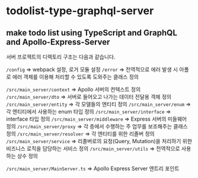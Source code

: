 # todolist-type-graphql-server
## make todo list using TypeScript and GraphQL and Apollo-Express-Server

서버 프로젝트의 디렉토리 구조는 다음과 같습니다.

`/config`                         => webpack 설정, 로거 모듈 설정
`/error`                          => 전역적으로 에러 발생 시 아폴로 에러 객체를 이용해 처리할 수 있도록 도와주는 클래스 정의

`/src/main_server/context`        => Apollo 서버의 컨텍스트 정의
`/src/main_server/dto`            => 서버로 들어오고 나가는 데이터 전달용 객체 정의
`/src/main_server/entity`         => 각 모델들의 엔티티 정의
`/src/main_server/enum`           => 각 엔티티에서 사용하는 enum 타입 정의
`/src/main_server/interface`      => interface 타입 정의
`/src/main_server/middleware`     => Express 서버의 미들웨어 정의
`/src/main_server/proxy`          => 각 층에서 수행하는 주 업무를 보조해주는 클래스 정의
`/src/main_server/resolver`       => 각 엔티티를 위한 리졸버 정의
`/src/main_server/service`        => 리졸버로의 요청(Query, Mutation)을 처리하기 위한 비즈니스 로직을 담당하는 서비스 정의
`/src/main_server/utils`          => 전역적으로 사용하는 상수 정의

`/src/main_server/MainServer.ts`  => Apollo Express Server 엔트리 포인트
